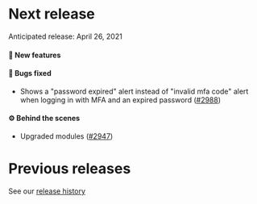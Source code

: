 # Next release

Anticipated release: April 26, 2021

#### 🚀 New features

#### 🐛 Bugs fixed
- Shows a "password expired" alert instead of "invalid mfa code" alert when logging in with MFA and an expired password ([#2988])

#### ⚙️ Behind the scenes

- Upgraded modules ([#2947])

# Previous releases

See our [release history](https://github.com/CMSgov/eAPD/releases)

[#2988]: https://github.com/CMSgov/eAPD/issues/2988
[#2947]: https://github.com/CMSgov/eAPD/issues/2947
